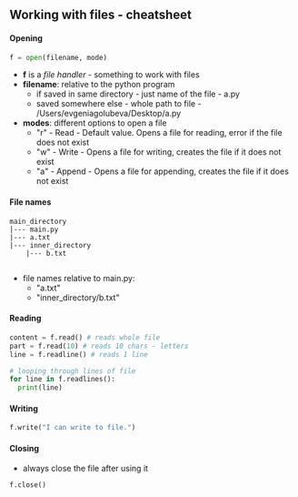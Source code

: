 ## Working with files - cheatsheet

#### Opening
``` python
f = open(filename, mode)
```
- **f** is a *file handler* - something to work with files
- **filename**: relative to the python program
  - if saved in same directory - just name of the file - a.py
  - saved somewhere else - whole path to file - /Users/evgeniagolubeva/Desktop/a.py
- **modes**: different options to open a file
  - "r" - Read - Default value. Opens a file for reading, error if the file does not exist
  - "w" - Write - Opens a file for writing, creates the file if it does not exist
  - "a" - Append - Opens a file for appending, creates the file if it does not exist
  
#### File names
```
main_directory
|--- main.py
|--- a.txt
|--- inner_directory
    |--- b.txt
    
```
- file names relative to main.py:
  - "a.txt"
  - "inner_directory/b.txt"

#### Reading
``` python
content = f.read() # reads whole file
part = f.read(10) # reads 10 chars - letters
line = f.readline() # reads 1 line

# looping through lines of file
for line in f.readlines():
  print(line)
```

#### Writing
``` python
f.write("I can write to file.")
```

#### Closing
- always close the file after using it
``` python
f.close()
```

